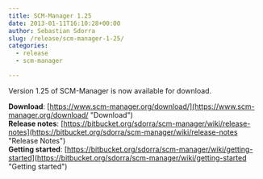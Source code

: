 ```yaml
---
title: SCM-Manager 1.25
date: 2013-01-11T16:10:28+00:00
author: Sebastian Sdorra
slug: /release/scm-manager-1-25/
categories:
  - release
  - scm-manager

---
```

Version 1.25 of SCM-Manager is now available for download.

**Download**: [https://www.scm-manager.org/download/](https://www.scm-manager.org/download/ "Download")  
**Release notes**: [https://bitbucket.org/sdorra/scm-manager/wiki/release-notes](https://bitbucket.org/sdorra/scm-manager/wiki/release-notes "Release Notes")  
**Getting started**: [https://bitbucket.org/sdorra/scm-manager/wiki/getting-started](https://bitbucket.org/sdorra/scm-manager/wiki/getting-started "Getting started")
